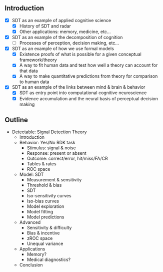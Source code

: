 ## Introduction

- [x] SDT as an example of applied cognitive science
  - [x] History of SDT and radar
  - [x] Other applications: memory, medicine, etc...
- [x] SDT as an example of the decomposition of cognition
  - [ ] Processes of perception, decision making, etc...
- [x] SDT as an example of how we use formal models
  - [x] Existence proofs of what is possible for a given conceptual framework/theory
  - [x] A way to fit human data and test how well a theory can account for that data
  - [x] A way to make quantitative predictions from theory for comparison to human data
- [x] SDT as an example of the links between mind & brain & behavior
  - [x] SDT as entry point into computational cognitive neuroscience
  - [x] Evidence accumulation and the neural basis of perceptual decision making

## Outline

- Detectable: Signal Detection Theory
  - Introduction
  - Behavior: Yes/No RDK task
    - Stimulus: signal & noise
    - Response: present or absent
    - Outcome: correct/error, hit/miss/FA/CR
    - Tables & rates
    - ROC space
  - Model: SDT
    - Measurement & sensitivity
    - Threshold & bias
    - SDT
    - Iso-sensitivity curves
    - Iso-bias curves
    - Model exploration
    - Model fitting
    - Model predictions
  - Advanced
    - Sensitivity & difficulty
    - Bias & incentive
    - zROC space
    - Unequal variance
  - Applications
    - Memory?
    - Medical diagnostics?
  - Conclusion
